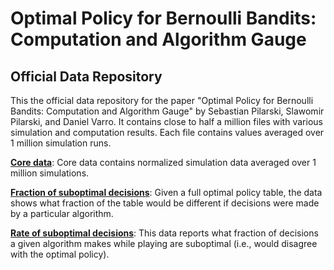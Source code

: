 # **Optimal Policy for Bernoulli Bandits: Computation and Algorithm Gauge**

## **Official Data Repository**
This the official data repository for the paper "Optimal Policy for Bernoulli Bandits: Computation and Algorithm Gauge" by Sebastian Pilarski, Slawomir Pilarski, and Daniel Varro. It contains close to half a million files with various simulation and computation results. Each file contains values averaged over 1 million simulation runs.

[**Core data**](core_data): 
Core data contains normalized simulation data averaged over 1 million simulations. 

[**Fraction of suboptimal decisions**](fraction_suboptimal): 
Given a full optimal policy table, the data shows what fraction of
the table would be different if decisions were made by a particular algorithm.

[**Rate of suboptimal decisions**](rate_suboptimal): This data reports what fraction of decisions a given algorithm makes while playing are suboptimal (i.e., would disagree with the optimal policy). 
